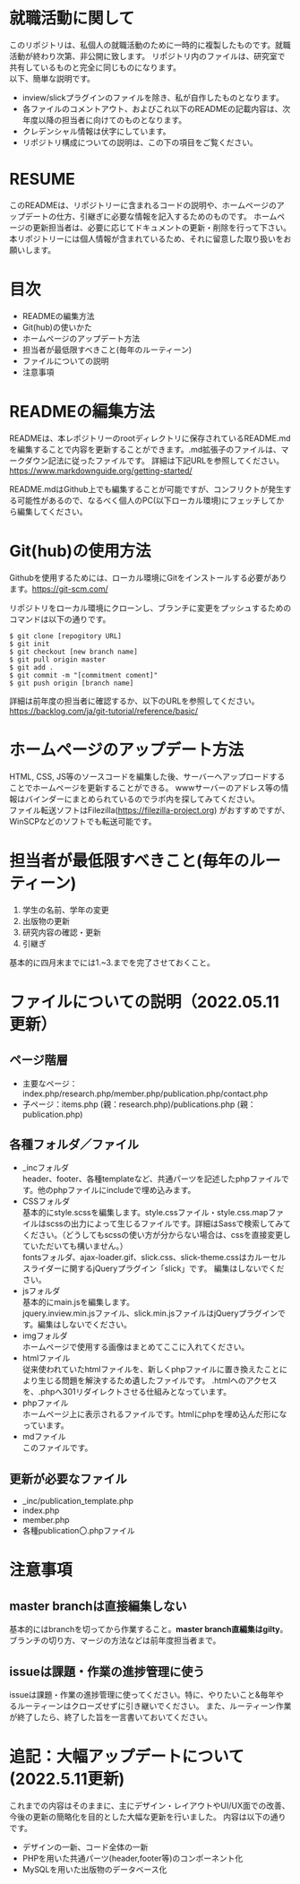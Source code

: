 # 就職活動に関して
このリポジトリは、私個人の就職活動のために一時的に複製したものです。就職活動が終わり次第、非公開に致します。
リポジトリ内のファイルは、研究室で共有しているものと完全に同じものになります。<br>
以下、簡単な説明です。<br>
- inview/slickプラグインのファイルを除き、私が自作したものとなります。
- 各ファイルのコメントアウト、およびこれ以下のREADMEの記載内容は、次年度以降の担当者に向けてのものとなります。
- クレデンシャル情報は伏字にしています。
- リポジトリ構成についての説明は、この下の項目をご覧ください。


# RESUME
このREADMEは、リポジトリーに含まれるコードの説明や、ホームページのアップデートの仕方、引継ぎに必要な情報を記入するためのものです。
ホームページの更新担当者は、必要に応じてドキュメントの更新・削除を行って下さい。
本リポジトリーには個人情報が含まれているため、それに留意した取り扱いをお願いします。
# 目次
- READMEの編集方法
- Git(hub)の使いかた
- ホームページのアップデート方法
- 担当者が最低限すべきこと(毎年のルーティーン)
- ファイルについての説明
- 注意事項

# READMEの編集方法
READMEは、本レポジトリーのrootディレクトリに保存されているREADME.mdを編集することで内容を更新することができます。.md拡張子のファイルは、マークダウン記法に従ったファイルです。
詳細は下記URLを参照してください。
https://www.markdownguide.org/getting-started/  

README.mdはGithub上でも編集することが可能ですが、コンフリクトが発生する可能性があるので、なるべく個人のPC(以下ローカル環境)にフェッチしてから編集してください。

# Git(hub)の使用方法
Githubを使用するためには、ローカル環境にGitをインストールする必要があります。https://git-scm.com/  

リポジトリをローカル環境にクローンし、ブランチに変更をプッシュするためのコマンドは以下の通りです。

```
$ git clone [repogitory URL]
$ git init
$ git checkout [new branch name] 
$ git pull origin master
$ git add .
$ git commit -m "[commitment coment]"
$ git push origin [branch name]
```
詳細は前年度の担当者に確認するか、以下のURLを参照してください。
https://backlog.com/ja/git-tutorial/reference/basic/

# ホームページのアップデート方法
HTML, CSS, JS等のソースコードを編集した後、サーバーへアップロードすることでホームページを更新することができる。
wwwサーバーのアドレス等の情報はバインダーにまとめられているのでラボ内を探してみてください。  
ファイル転送ソフトはFilezilla(https://filezilla-project.org) がおすすめですが、WinSCPなどのソフトでも転送可能です。

# 担当者が最低限すべきこと(毎年のルーティーン)
1. 学生の名前、学年の変更
2. 出版物の更新
3. 研究内容の確認・更新
4. 引継ぎ

基本的に四月末までには1.~3.までを完了させておくこと。


# ファイルについての説明（2022.05.11更新）
## ページ階層
- 主要なページ：index.php/research.php/member.php/publication.php/contact.php
- 子ページ：items.php (親：research.php)/publications.php (親：publication.php)

## 各種フォルダ／ファイル
- _incフォルダ<br>
header、footer、各種templateなど、共通パーツを記述したphpファイルです。他のphpファイルにincludeで埋め込みます。
- CSSフォルダ<br>
基本的にstyle.scssを編集します。style.cssファイル・style.css.mapファイルはscssの出力によって生じるファイルです。詳細はSassで検索してみてください。（どうしてもscssの使い方が分からない場合は、cssを直接変更していただいても構いません。）<br>
fontsフォルダ、ajax-loader.gif、slick.css、slick-theme.cssはカルーセルスライダーに関するjQueryプラグイン「slick」です。
編集はしないでください。
- jsフォルダ<br>
基本的にmain.jsを編集します。<br>
jquery.inview.min.jsファイル、slick.min.jsファイルはjQueryプラグインです。編集はしないでください。
- imgフォルダ<br>
ホームページで使用する画像はまとめてここに入れてください。
- htmlファイル<br>
従来使われていたhtmlファイルを、新しくphpファイルに置き換えたことにより生じる問題を解決するため遺したファイルです。
.htmlへのアクセスを、.phpへ301リダイレクトさせる仕組みとなっています。
- phpファイル<br>
ホームページ上に表示されるファイルです。htmlにphpを埋め込んだ形になっています。
- mdファイル<br>
このファイルです。

## 更新が必要なファイル
- _inc/publication_template.php
- index.php
- member.php
- 各種publication〇.phpファイル


# 注意事項
## master branchは直接編集しない
基本的にはbranchを切ってから作業すること。**master branch直編集はgilty**。
ブランチの切り方、マージの方法などは前年度担当者まで。

## issueは課題・作業の進捗管理に使う
issueは課題・作業の進捗管理に使ってください。特に、やりたいこと&毎年やるルーティーンはクローズせずに引き継いでください。
また、ルーティーン作業が終了したら、終了した旨を一言書いておいてください。


# 追記：大幅アップデートについて(2022.5.11更新)
これまでの内容はそのままに、主にデザイン・レイアウトやUI/UX面での改善、今後の更新の簡略化を目的とした大幅な更新を行いました。
内容は以下の通りです。
- デザインの一新、コード全体の一新
- PHPを用いた共通パーツ(header,footer等)のコンポーネント化
- MySQLを用いた出版物のデータベース化